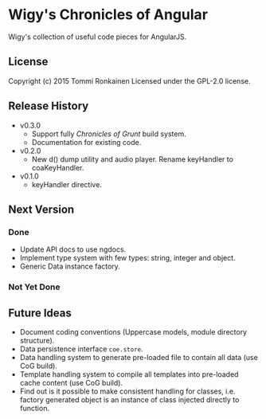 # Wigy's Chronicles of Angular

Wigy's collection of useful code pieces for AngularJS.

## License

Copyright (c) 2015 Tommi Ronkainen
Licensed under the GPL-2.0 license.

## Release History

* v0.3.0
    - Support fully *Chronicles of Grunt* build system.
    - Documentation for existing code.
* v0.2.0
    - New d() dump utility and audio player. Rename keyHandler to coaKeyHandler.
* v0.1.0
    - keyHandler directive.

## Next Version

### Done

* Update API docs to use ngdocs.
* Implement type system with few types: string, integer and object.
* Generic Data instance factory.

### Not Yet Done


## Future Ideas

* Document coding conventions (Uppercase models, module directory structure).
* Data persistence interface `coe.store`.
* Data handling system to generate pre-loaded file to contain all data (use CoG build).
* Template handling system to compile all templates into pre-loaded cache content (use CoG build).
* Find out is it possible to make consistent handling for classes, i.e. factory generated object
  is an instance of class injected directly to function.